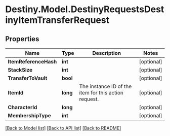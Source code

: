 # Destiny.Model.DestinyRequestsDestinyItemTransferRequest

## Properties

Name | Type | Description | Notes
------------ | ------------- | ------------- | -------------
**ItemReferenceHash** | **int** |  | [optional] 
**StackSize** | **int** |  | [optional] 
**TransferToVault** | **bool** |  | [optional] 
**ItemId** | **long** | The instance ID of the item for this action request. | [optional] 
**CharacterId** | **long** |  | [optional] 
**MembershipType** | **int** |  | [optional] 

[[Back to Model list]](../README.md#documentation-for-models) [[Back to API list]](../README.md#documentation-for-api-endpoints) [[Back to README]](../README.md)

